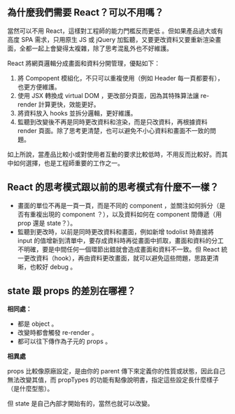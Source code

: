 ## 為什麼我們需要 React？可以不用嗎？

當然可以不用 React，這樣對工程師的能力門檻反而更低 。但如果產品過大或有高度 SPA 需求，只用原生 JS 或 jQuery 加監聽，又要更改資料又要重新渲染畫面，全都一起上會變得太複雜，除了思考混亂外也不好維護。

React 將網頁邏輯分成畫面和資料分開管理，優點如下：
1. 將 Compopent 模組化，不只可以重複使用（例如 Header 每一頁都要有），也更方便維護。
2. 使用 JSX 轉換成 virtual DOM ，更改部分頁面，因為其特殊算法讓 re-render 計算更快，效能更好。
3. 將資料放入 hooks 並拆分邏輯，更好維護。
4. 監聽到改變後不再是同時更改資料和渲染，而是只改資料，再根據資料 render 頁面。除了思考更清楚，也可以避免不小心資料和畫面不一致的問題。

如上所說，當產品比較小或對使用者互動的要求比較低時，不用反而比較好。而其中如何選擇，也是工程師重要的工作之一。


## React 的思考模式跟以前的思考模式有什麼不一樣？

- 畫面的單位不再是一頁一頁，而是不同的 component ，並關注如何拆分（是否有重複出現的 component ？），以及資料如何在 component 間傳遞（用 prop 還是 state？）。
- 監聽到更改時，以前是同時更改資料和畫面，例如新增 todolist 時直接將 input 的值增新到清單中，要存成資料時再從畫面中抓取，畫面和資料的分工不明確，要是中間任何一個環節出錯就會造成畫面和資料不一致。但 React 統一更改資料（hook），再由資料更改畫面，就可以避免這些問題，思路更清晰，也較好 debug 。


## state 跟 props 的差別在哪裡？

**相同處：**
- 都是 object 。
- 改變時都會觸發 re-render 。
- 都可以往下傳作為子元的 props 。

**相異處**

props 比較像原廠設定，是由你的 parent 傳下來定義你的性質或狀態，因此自己無法改變其值，而 propTypes 的功能有點像說明書，指定這些設定長什麼樣子（是什麼型態）。

但 state 是自己內部才開始有的，當然也就可以改變。
